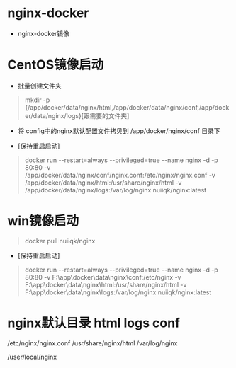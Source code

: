 # nginx-docker
* nginx-docker镜像

# CentOS镜像启动
* 批量创建文件夹
> mkdir -p  {/app/docker/data/nginx/html,/app/docker/data/nginx/conf,/app/docker/data/nginx/logs}[跟需要的文件夹]

* 将 config中的nginx默认配置文件拷贝到 /app/docker/nginx/conf 目录下

* [保持重启启动]
> docker run --restart=always --privileged=true --name nginx  -d  -p 80:80 -v /app/docker/data/nginx/conf/nginx.conf:/etc/nginx/nginx.conf -v /app/docker/data/nginx/html:/usr/share/nginx/html -v /app/docker/data/nginx/logs:/var/log/nginx nuiiqk/nginx:latest

# win镜像启动
> docker pull nuiiqk/nginx

* [保持重启启动]
> docker run --restart=always --privileged=true --name nginx  -d  -p 80:80 -v F:\app\docker\data\nginx\conf:/etc/nginx -v F:\app\docker\data\nginx\html:/usr/share/nginx/html -v F:\app\docker\data\nginx\logs:/var/log/nginx nuiiqk/nginx:latest

# nginx默认目录  html logs conf
/etc/nginx/nginx.conf
/usr/share/nginx/html
/var/log/nginx

/user/local/nginx

